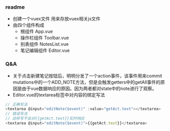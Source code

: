 ### readme
- 创建一个vuex文件  用来存放vuex相关js文件
- 由四个组件构成
    - 根组件 App.vue
    - 操作栏组件 Toolbar.vue
    - 别表组件 NotesList.vue
    - 笔记编辑组件 Editor.vue


### Q&A
- 关于点击新建笔记按钮后，明明分发了一个action事件，该事件用来commit mutations中的一个ADD_NOTE方法，但是会触发getters中的getAll事件的原因是由于vue数据响应的原因。因为两者都对state中的note进行了观察。
- Editor.vue的textarea标签中对内容的绑定写法
```javascript
// 正确写法
<textarea @input="editNote($event)" :value="getAct.text"></textarea>
// 错误写法 
// 这样写不会对{{getAct.text}}实时响应
<textarea @input="editNote($event)">{{getAct.text}}</textarea>
```